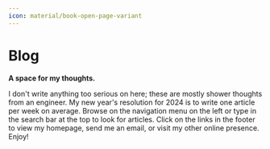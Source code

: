 ```yaml
---
icon: material/book-open-page-variant
---
```

# Blog

**A space for my thoughts.**

I don't write anything too serious on here; these are mostly shower thoughts from an engineer. My new year's resolution for 2024 is to write one article per week on average. Browse on the navigation menu on the left or type in the search bar at the top to look for articles. Click on the links in the footer to view my homepage, send me an email, or visit my other online presence. Enjoy!
